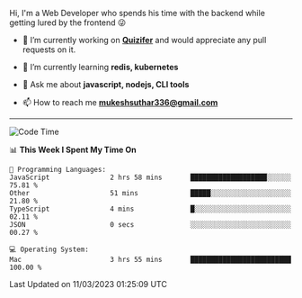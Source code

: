 Hi, I'm a Web Developer who spends his time with the backend while getting lured by the frontend 😜

- 🔭 I’m currently working on **[Quizifer](https://github.com/SutharMukesh/Quizifer/)** and would appreciate any pull requests on it.

- 🌱 I’m currently learning **redis, kubernetes**

- 💬 Ask me about **javascript, nodejs, CLI tools**

- 📫 How to reach me **mukeshsuthar336@gmail.com**

---
<!--START_SECTION:waka-->
![Code Time](http://img.shields.io/badge/Code%20Time-2%2C182%20hrs%2030%20mins-blue)

📊 **This Week I Spent My Time On** 

```text
💬 Programming Languages: 
JavaScript               2 hrs 58 mins       ███████████████████░░░░░░   75.81 % 
Other                    51 mins             █████░░░░░░░░░░░░░░░░░░░░   21.80 % 
TypeScript               4 mins              █░░░░░░░░░░░░░░░░░░░░░░░░   02.11 % 
JSON                     0 secs              ░░░░░░░░░░░░░░░░░░░░░░░░░   00.27 % 

💻 Operating System: 
Mac                      3 hrs 55 mins       █████████████████████████   100.00 % 
```


 Last Updated on 11/03/2023 01:25:09 UTC
<!--END_SECTION:waka-->
